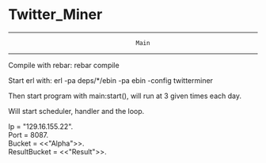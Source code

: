 Twitter_Miner
=============

--------------------------------------------------------------------------
                                        Main
--------------------------------------------------------------------------

Compile with rebar: rebar compile

Start erl with: erl -pa deps/*/ebin -pa ebin -config twitterminer

Then start program with main:start(), will run at 3 given times each day.

Will start scheduler, handler and the loop.

Ip = "129.16.155.22".                                                                                                
Port = 8087.                                                                                                         
Bucket = <<"Alpha">>.                                                                                               
ResultBucket = <<"Result">>.
